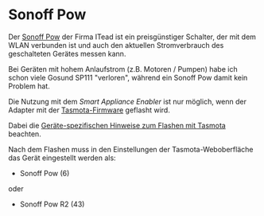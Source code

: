 # Sonoff Pow
Der [Sonoff Pow](https://www.itead.cc/sonoff-pow.html) der Firma ITead ist ein preisgünstiger Schalter, der mit dem WLAN verbunden ist und auch den aktuellen Stromverbrauch des geschalteten Gerätes messen kann.

Bei Geräten mit hohem Anlaufstrom (z.B. Motoren / Pumpen) habe ich schon viele Gosund SP111 "verloren", während ein Sonoff Pow damit kein Problem hat.

Die Nutzung mit dem *Smart Appliance Enabler* ist nur möglich, wenn der Adapter mit der [Tasmota-Firmware](Tasmota_DE.md) geflasht wird.

Dabei die [Geräte-spezifischen Hinweise zum Flashen mit Tasmota](https://tasmota.github.io/docs/devices/Sonoff-Pow/) beachten.

Nach dem Flashen muss in den Einstellungen der Tasmota-Weboberfläche das Gerät eingestellt werden als:
- Sonoff Pow (6)

oder

- Sonoff Pow R2 (43)
